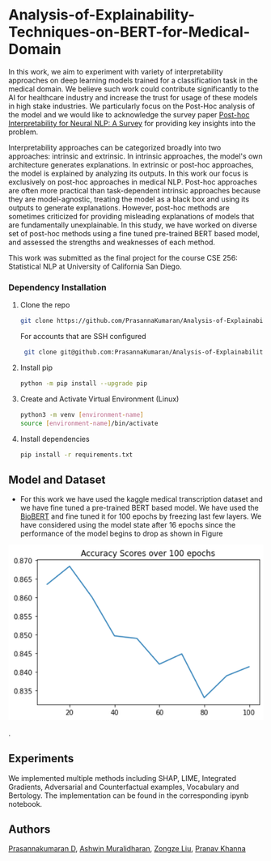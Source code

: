 # Analysis-of-Explainability-Techniques-on-BERT-for-Medical-Domain

In this work, we aim to experiment with variety of interpretability approaches on deep learning models trained for a classification task in the medical domain. We believe such work could contribute significantly to the AI for healthcare industry and increase the trust for usage of these models in high stake industries. We particularly focus on the Post-Hoc analysis of the model and we would like to acknowledge the survey paper [Post-hoc Interpretability for Neural NLP: A Survey](https://dl.acm.org/doi/pdf/10.1145/3546577) for providing key insights into the problem. 

Interpretability approaches can be categorized broadly into two approaches: intrinsic and extrinsic. In intrinsic approaches, the model's own architecture generates explanations. In extrinsic or post-hoc approaches, the model is explained by analyzing its outputs. In this work our focus is exclusively on post-hoc approaches in medical NLP. Post-hoc approaches are often more practical than task-dependent intrinsic approaches because they are model-agnostic, treating the model as a black box and using its outputs to generate explanations. However, post-hoc methods are sometimes criticized for providing misleading explanations of models that are fundamentally unexplainable. In this study, we have worked on diverse set of post-hoc methods using a fine tuned pre-trained BERT based model, and assessed the strengths and weaknesses of each method.

This work was submitted as the final project for the course CSE 256: Statistical NLP at University of California San Diego. 

### Dependency Installation
1. Clone the repo
   ```sh
   git clone https://github.com/PrasannaKumaran/Analysis-of-Explainability-Techniques-on-BERT-for-Medical-Domain.git
   ```
   For accounts that are SSH configured
   ```sh
    git clone git@github.com:PrasannaKumaran/Analysis-of-Explainability-Techniques-on-BERT-for-Medical-Domain.git
   ```
2. Install pip
   ```sh
   python -m pip install --upgrade pip
   ```
3. Create and Activate Virtual Environment (Linux)
   ```sh
   python3 -m venv [environment-name]
   source [environment-name]/bin/activate
   ```
4. Install dependencies
   ```sh
   pip install -r requirements.txt
   ```
## Model and Dataset
- For this work we have used the kaggle medical transcription dataset and we have fine tuned a pre-trained BERT based model. We have used the [BioBERT](https://arxiv.org/abs/1901.08746) and fine tuned it for 100 epochs by freezing last few layers. We have considered using the model state after 16 epochs since the performance of the model begins to drop as shown in Figure 
<p align="center">
  <img src="./images/report data/accuracyPlot.png" width="880">
</p>. 

## Experiments
We implemented multiple methods including SHAP, LIME, Integrated Gradients, Adversarial and Counterfactual examples, Vocabulary and Bertology. The implementation can be found in the corresponding ipynb notebook. 

## Authors 

[Prasannakumaran D](http://github.com/PrasannaKumaran), [Ashwin Muralidharan](https://github.com/ashwinmd), [Zongze Liu](), [Pranav Khanna](https://github.com/kpranav1998)
